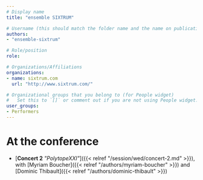 ```yaml
---
# Display name
title: "ensemble SIXTRUM"

# Username (this should match the folder name and the name on publications)
authors:
- "ensemble-sixtrum"

# Role/position
role:

# Organizations/Affiliations
organizations:
- name: sixtrum.com
  url: "http://www.sixtrum.com/"

# Organizational groups that you belong to (for People widget)
#   Set this to `[]` or comment out if you are not using People widget.
user_groups:
- Performers
---
```


<!-- 
# About

Elit exercitation eu occaecat velit ad.
-->

# At the conference

- [**Concert 2** *"PolytopeXXI"*]({{< relref "/session/wed/concert-2.md" >}}), with [Myriam Boucher]({{< relref "/authors/myriam-boucher" >}}) and [Dominic Thibault]({{< relref "/authors/dominic-thibault" >}})
